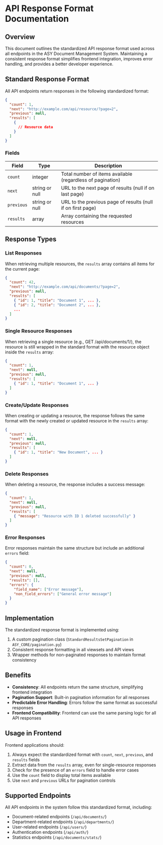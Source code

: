 # API Response Format Documentation

## Overview

This document outlines the standardized API response format used across all endpoints in the ASY Document Management System. Maintaining a consistent response format simplifies frontend integration, improves error handling, and provides a better developer experience.

## Standard Response Format

All API endpoints return responses in the following standardized format:

```json
{
  "count": 1,
  "next": "http://example.com/api/resource/?page=2",
  "previous": null,
  "results": [
    {
      // Resource data
    }
  ]
}
```

### Fields

| Field | Type | Description |
|-------|------|-------------|
| `count` | integer | Total number of items available (regardless of pagination) |
| `next` | string or null | URL to the next page of results (null if on last page) |
| `previous` | string or null | URL to the previous page of results (null if on first page) |
| `results` | array | Array containing the requested resources |

## Response Types

### List Responses

When retrieving multiple resources, the `results` array contains all items for the current page:

```json
{
  "count": 42,
  "next": "http://example.com/api/documents/?page=2",
  "previous": null,
  "results": [
    { "id": 1, "title": "Document 1", ... },
    { "id": 2, "title": "Document 2", ... },
    ...
  ]
}
```

### Single Resource Responses

When retrieving a single resource (e.g., GET /api/documents/1/), the resource is still wrapped in the standard format with the resource object inside the `results` array:

```json
{
  "count": 1,
  "next": null,
  "previous": null,
  "results": [
    { "id": 1, "title": "Document 1", ... }
  ]
}
```

### Create/Update Responses

When creating or updating a resource, the response follows the same format with the newly created or updated resource in the `results` array:

```json
{
  "count": 1,
  "next": null,
  "previous": null,
  "results": [
    { "id": 1, "title": "New Document", ... }
  ]
}
```

### Delete Responses

When deleting a resource, the response includes a success message:

```json
{
  "count": 1,
  "next": null,
  "previous": null,
  "results": [
    { "message": "Resource with ID 1 deleted successfully" }
  ]
}
```

### Error Responses

Error responses maintain the same structure but include an additional `errors` field:

```json
{
  "count": 0,
  "next": null,
  "previous": null,
  "results": [],
  "errors": {
    "field_name": ["Error message"],
    "non_field_errors": ["General error message"]
  }
}
```

## Implementation

The standardized response format is implemented using:

1. A custom pagination class (`StandardResultsSetPagination` in `ASY_CORE/pagination.py`)
2. Consistent response formatting in all viewsets and API views
3. Wrapper methods for non-paginated responses to maintain format consistency

## Benefits

- **Consistency**: All endpoints return the same structure, simplifying frontend integration
- **Pagination Support**: Built-in pagination information for all responses
- **Predictable Error Handling**: Errors follow the same format as successful responses
- **Frontend Compatibility**: Frontend can use the same parsing logic for all API responses

## Usage in Frontend

Frontend applications should:

1. Always expect the standardized format with `count`, `next`, `previous`, and `results` fields
2. Extract data from the `results` array, even for single-resource responses
3. Check for the presence of an `errors` field to handle error cases
4. Use the `count` field to display total items available
5. Use `next` and `previous` URLs for pagination controls

## Supported Endpoints

All API endpoints in the system follow this standardized format, including:

- Document-related endpoints (`/api/documents/`)
- Department-related endpoints (`/api/departments/`)
- User-related endpoints (`/api/users/`)
- Authentication endpoints (`/api/auth/`)
- Statistics endpoints (`/api/documents/stats/`)
